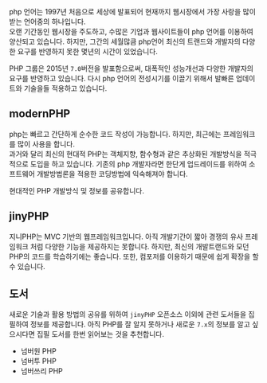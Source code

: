 php 언어는 1997년 처음으로 세상에 발표되어 현재까지 웹시장에서 가장 사랑을 많이 받는 언어중의 하나입니다.  
오랜 기간동인 웹시장을 주도하고, 수많은 기업과 웹사이트들이 php 언어를 이용하여 양산되고 있습니다. 
하지만, 그간의 세월많큼 php언어 최신의 트랜드와 개발자의 다양한 요구를 반영하지 못한 몇년의 시간이 있었습니다.

PHP 그룹은 2015년 `7.0`버전을 발표함으로써, 대폭적인 성능개선과 다양한 개발자의 요구를 반영하고 있습니다. 
다시 php 언어의 전성시기를 이끌기 위해서 발빠른 업데이트와 기술을들 적용하고 있습니다.

## modernPHP
php는 빠르고 간단하게 순수한 코드 작성이 가능합니다. 하지만, 최근에는 프레임워크를 많이 사용을 합니다.  
과거와 달리 최신의 현대적 PHP는 객체지향, 함수형과 같은 추상화된 개발방식을 적극적으로 도입을 하고 있습니다.
기존의 php 개발자라면 한단게 업드레이드를 위하여 소프트웨어 개발방법론을 적용한 코딩방법에 익숙해져야 합니다. 

현대적인 PHP 개발방식 및 정보를 공유합니다.

## jinyPHP
지니PHP는 MVC 기반의 웹프레임워크입니다. 아직 개발기간이 짧아 경쟁의 유사 프레임워크 처럼 다양한 기능을 제공하지는 못합니다. 하지만, 최신의 개발트랜드와 모던PHP의 코드를 학습하기에는 좋습니다. 또한, 컴포저를 이용하기 때문에 쉽게 확장을 할 수 있습니다. 

## 도서
새로운 기술과 활용 방법의 공유를 위하여 `jinyPHP` 오픈소스 이외에 관련 도서들을 집필하여 정보를 제공합니다.
아직 PHP를 잘 알지 못하거나 새로운 `7.x`의 정보를 알고 싶으시다면 집필 도서를 한번 읽어보는 것을 추천합니다.

* 넘버원 PHP
* 넘버투 PHP
* 넘버쓰리 PHP
